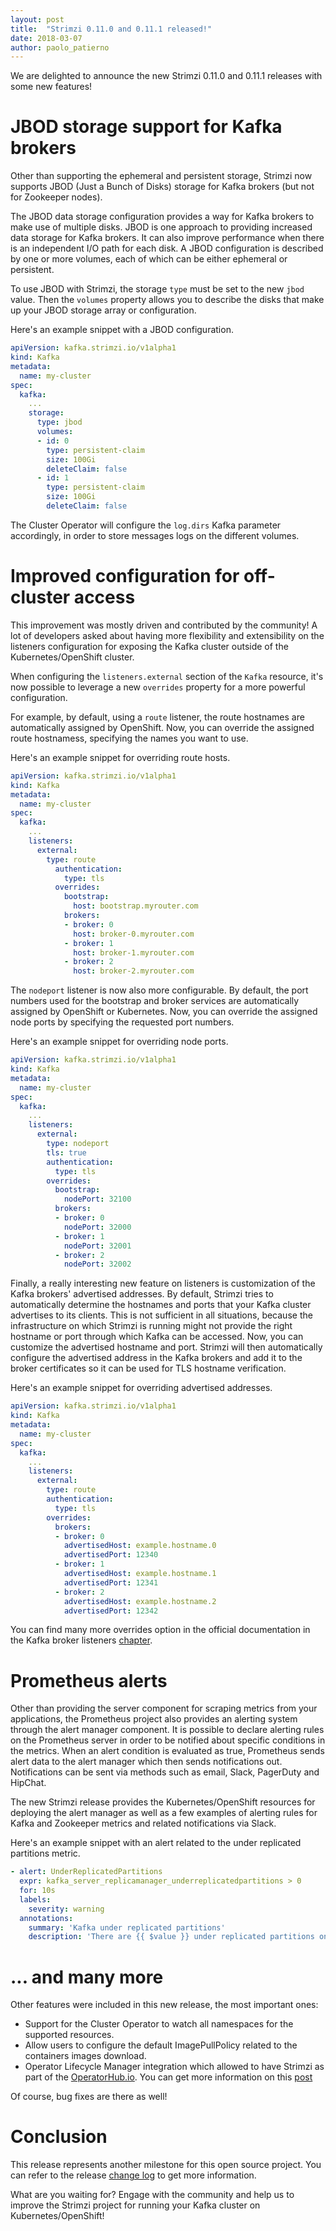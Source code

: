 ```yaml
---
layout: post
title:  "Strimzi 0.11.0 and 0.11.1 released!"
date: 2018-03-07
author: paolo_patierno
---
```


We are delighted to announce the new Strimzi 0.11.0 and 0.11.1 releases with some new features!

<!--more-->

# JBOD storage support for Kafka brokers

Other than supporting the ephemeral and persistent storage, Strimzi now supports JBOD (Just a Bunch of Disks) storage for Kafka brokers (but not for Zookeeper nodes).

The JBOD data storage configuration provides a way for Kafka brokers to make use of multiple disks.
JBOD is one approach to providing increased data storage for Kafka brokers.
It can also improve performance when there is an independent I/O path for each disk. 
A JBOD configuration is described by one or more volumes, each of which can be either ephemeral or persistent.

To use JBOD with Strimzi, the storage `type` must be set to the new `jbod` value.
Then the `volumes` property allows you to describe the disks that make up your JBOD storage array or configuration.

Here's an example snippet with a JBOD configuration.

```yaml
apiVersion: kafka.strimzi.io/v1alpha1
kind: Kafka
metadata:
  name: my-cluster
spec:
  kafka:
    ...
    storage:
      type: jbod
      volumes:
      - id: 0
        type: persistent-claim
        size: 100Gi
        deleteClaim: false
      - id: 1
        type: persistent-claim
        size: 100Gi
        deleteClaim: false
```

The Cluster Operator will configure the `log.dirs` Kafka parameter accordingly, in order to store messages logs on the different volumes.

# Improved configuration for off-cluster access

This improvement was mostly driven and contributed by the community!
A lot of developers asked about having more flexibility and extensibility on the listeners configuration for exposing the Kafka cluster outside of the Kubernetes/OpenShift cluster.

When configuring the `listeners.external` section of the `Kafka` resource, it's now possible to leverage a new `overrides` property for a more powerful configuration.

For example, by default, using a `route` listener, the route hostnames are automatically assigned by OpenShift.
Now, you can override the assigned route hostnamess, specifying the names you want to use.

Here's an example snippet for overriding route hosts.

```yaml
apiVersion: kafka.strimzi.io/v1alpha1
kind: Kafka
metadata:
  name: my-cluster
spec:
  kafka:
    ...
    listeners:
      external:
        type: route
          authentication:
            type: tls
          overrides:
            bootstrap:
              host: bootstrap.myrouter.com
            brokers:
            - broker: 0
              host: broker-0.myrouter.com
            - broker: 1
              host: broker-1.myrouter.com
            - broker: 2
              host: broker-2.myrouter.com
```

The `nodeport` listener is now also more configurable.
By default, the port numbers used for the bootstrap and broker services are automatically assigned by OpenShift or Kubernetes.
Now, you can override the assigned node ports by specifying the requested port numbers.

Here's an example snippet for overriding node ports.

```yaml
apiVersion: kafka.strimzi.io/v1alpha1
kind: Kafka
metadata:
  name: my-cluster
spec:
  kafka:
    ...
    listeners:
      external:
        type: nodeport
        tls: true
        authentication:
          type: tls
        overrides:
          bootstrap:
            nodePort: 32100
          brokers:
          - broker: 0
            nodePort: 32000
          - broker: 1
            nodePort: 32001
          - broker: 2
            nodePort: 32002
```

Finally, a really interesting new feature on listeners is customization of the Kafka brokers' advertised addresses.
By default, Strimzi tries to automatically determine the hostnames and ports that your Kafka cluster advertises to its clients.
This is not sufficient in all situations, because the infrastructure on which Strimzi is running might not provide the right hostname or port through which Kafka can be accessed.
Now, you can customize the advertised hostname and port.
Strimzi will then automatically configure the advertised address in the Kafka brokers and add it to the broker certificates so it can be used for TLS hostname verification.

Here's an example snippet for overriding advertised addresses.

```yaml
apiVersion: kafka.strimzi.io/v1alpha1
kind: Kafka
metadata:
  name: my-cluster
spec:
  kafka:
    ...
    listeners:
      external:
        type: route
        authentication:
          type: tls
        overrides:
          brokers:
          - broker: 0
            advertisedHost: example.hostname.0
            advertisedPort: 12340
          - broker: 1
            advertisedHost: example.hostname.1
            advertisedPort: 12341
          - broker: 2
            advertisedHost: example.hostname.2
            advertisedPort: 12342
```

You can find many more overrides option in the official documentation in the Kafka broker listeners [chapter](https://strimzi.io/docs/latest/#assembly-configuring-kafka-broker-listeners-deployment-configuration-kafka).

# Prometheus alerts

Other than providing the server component for scraping metrics from your applications, the Prometheus project also provides an alerting system through the alert manager component.
It is possible to declare alerting rules on the Prometheus server in order to be notified about specific conditions in the metrics.
When an alert condition is evaluated as true, Prometheus sends alert data to the alert manager which then sends notifications out.
Notifications can be sent via methods such as email, Slack, PagerDuty and HipChat.

The new Strimzi release provides the Kubernetes/OpenShift resources for deploying the alert manager as well as a few examples of alerting rules for Kafka and Zookeeper metrics and related notifications via Slack.

Here's an example snippet with an alert related to the under replicated partitions metric.

```yaml
- alert: UnderReplicatedPartitions
  expr: kafka_server_replicamanager_underreplicatedpartitions > 0
  for: 10s
  labels:
    severity: warning
  annotations:
    summary: 'Kafka under replicated partitions'
    description: 'There are {{ $value }} under replicated partitions on {{ $labels.kubernetes_pod_name }}'
```

# ... and many more

Other features were included in this new release, the most important ones:

* Support for the Cluster Operator to watch all namespaces for the supported resources.
* Allow users to configure the default ImagePullPolicy related to the containers images download.
* Operator Lifecycle Manager integration which allowed to have Strimzi as part of the [OperatorHub.io](https://www.operatorhub.io/). You can get more information on this [post](https://strimzi.io/2019/03/06/strimzi-and-operator-lifecycle-manager.html)

Of course, bug fixes are there as well!

# Conclusion

This release represents another milestone for this open source project.
You can refer to the release [change log](https://github.com/strimzi/strimzi/releases/tag/0.11.1) to get more information.

What are you waiting for? Engage with the community and help us to improve the Strimzi project for running your Kafka cluster on Kubernetes/OpenShift!
